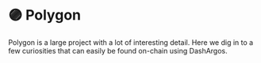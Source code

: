 # 🟣 Polygon

Polygon is a large project with a lot of interesting detail. Here we dig in to a few curiosities that can easily be found on-chain using DashArgos.
